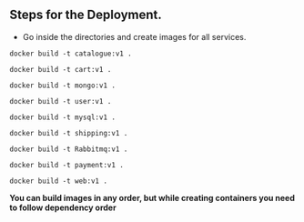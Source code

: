 ## Steps for the Deployment.
* Go inside the directories and create images for all services.
```
docker build -t catalogue:v1 .
```

```
docker build -t cart:v1 .
```

```
docker build -t mongo:v1 .
```

```
docker build -t user:v1 .
```

```
docker build -t mysql:v1 .
```

```
docker build -t shipping:v1 .
```

```
docker build -t Rabbitmq:v1 .
```

```
docker build -t payment:v1 .
```
```
docker build -t web:v1 .
```
**You can build images in any order, but while creating containers you need to follow dependency order**